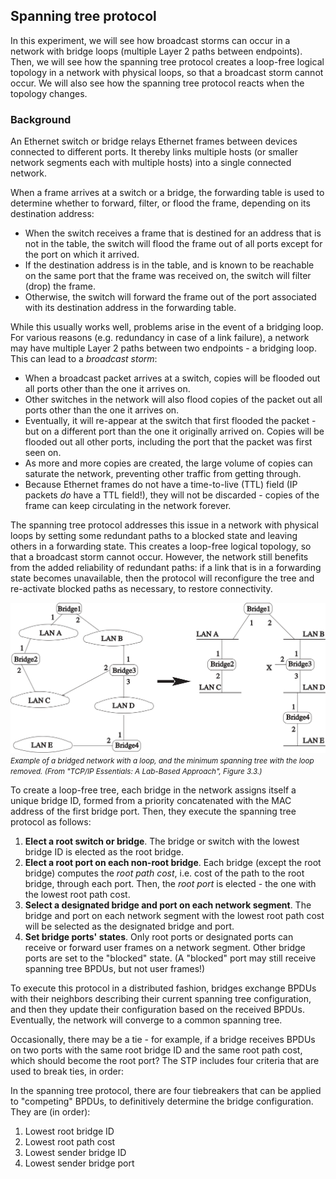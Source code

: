 ## Spanning tree protocol

In this experiment, we will see how broadcast storms can occur in a network with bridge loops (multiple Layer 2 paths between endpoints). Then, we will see how the spanning tree protocol creates a loop-free logical topology in a network with physical loops, so that a broadcast storm cannot occur. We will also see how the spanning tree protocol reacts when the topology changes.


### Background

An Ethernet switch or bridge relays Ethernet frames between devices connected to different ports. It thereby links multiple hosts (or smaller network segments each with multiple hosts) into a single connected network.

When a frame arrives at a switch or a bridge, the forwarding table is used to determine whether to forward, filter, or flood the frame, depending on its destination address:

* When the switch receives a frame that is destined for an address that is not in the table, the switch will flood the frame out of all ports except for the port on which it arrived.
* If the destination address is in the table, and is known to be reachable on the same port that the frame was received on, the switch will filter (drop) the frame.
* Otherwise, the switch will forward the frame out of the port associated with its destination address in the forwarding table.

While this usually works well, problems arise in the event of a bridging loop. For various reasons (e.g. redundancy in case of a link failure), a network may have multiple Layer 2 paths between two endpoints - a bridging loop. This can lead to a _broadcast storm_:

* When a broadcast packet arrives at a switch, copies will be flooded out all ports other than the one it arrives on.
* Other switches in the network will also flood copies of the packet out all ports other than the one it arrives on. 
* Eventually, it will re-appear at the switch that first flooded the packet - but on a different port than the one it originally arrived on. Copies will be flooded out all other ports, including the port that the packet was first seen on.
* As more and more copies are created, the large volume of copies can saturate the network, preventing other traffic from getting through.
* Because Ethernet frames do not have a time-to-live (TTL) field (IP packets _do_ have a TTL field!), they will not be discarded - copies of the frame can keep circulating in the network forever.

The spanning tree protocol addresses this issue in a network with physical loops by setting some redundant paths to a blocked state and leaving others in a forwarding state. This creates a loop-free logical topology, so that a broadcast storm cannot occur. However, the network still benefits from the added reliability of redundant paths: if a link that is in a forwarding state becomes unavailable, then the protocol will reconfigure the tree and re-activate blocked paths as necessary, to restore connectivity.


![](spanning-tree-example.svg)
_<small>Example of a bridged network with a loop, and the minimum spanning tree with the loop removed. (From "TCP/IP Essentials: A Lab-Based Approach", Figure 3.3.)</small>_

To create a loop-free tree, each bridge in the network assigns itself a unique bridge ID, formed from a priority concatenated with the MAC address of the first bridge port. Then, they execute the spanning tree protocol as follows:

1. **Elect a root switch or bridge**. The bridge or switch with the lowest bridge ID is elected as the root bridge.
2. **Elect a root port on each non-root bridge**.  Each bridge (except the root bridge) computes the _root path cost_, i.e. cost of the path to the root bridge, through each port. Then, the _root port_ is elected - the one with the lowest root path cost.
3. **Select a designated bridge and port on each network segment**.  The bridge and port on each network segment with the lowest root path cost will be selected as the designated bridge and port.
4. **Set bridge ports' states**. Only root ports or designated ports can receive or forward user frames on a network segment. Other bridge ports are set to the "blocked" state. (A "blocked" port may still receive spanning tree BPDUs, but not user frames!)

To execute this protocol in a distributed fashion, bridges exchange BPDUs with their neighbors describing their current spanning tree configuration, and then they update their configuration based on the received BPDUs. Eventually, the network will converge to a common spanning tree. 

Occasionally, there may be a tie - for example, if a bridge receives BPDUs on two ports with the same root bridge ID and the same root path cost, which should become the root port? The STP includes four criteria that are used to break ties, in order:

In the spanning tree protocol, there are four tiebreakers that can be applied to "competing" BPDUs, to definitively determine the bridge configuration. They are (in order):

1. Lowest root bridge ID
2. Lowest root path cost
3. Lowest sender bridge ID
4. Lowest sender bridge port


